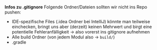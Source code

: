 **Infos zu .gitignore**
Folgende Ordner/Dateien sollten wir nicht ins Repo pushen:

* IDE-spezifische Files (.idea Ordner bei IntelliJ) könnte man teilweise einchecken, bringt uns aber (derzeit) keinen Mehrwert und birgt eine potentielle Fehleranfälligkeit -> also vorerst ins gitignore aufnehmen
* Alle build Ordner (von jedem Modul also -> `build/`)
* .gradle
